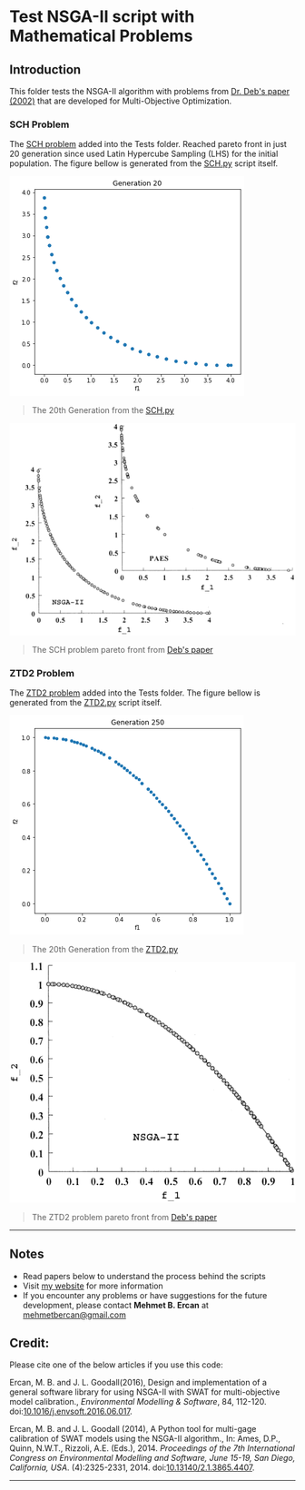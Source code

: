 # Test NSGA-II script with Mathematical Problems 



## Introduction

This folder tests the NSGA-II algorithm with problems from [Dr. Deb's paper (2002)](<https://ieeexplore.ieee.org/document/996017>) that are developed for Multi-Objective Optimization.


### SCH Problem

The [SCH problem](<https://github.com/mehmetbercan/NSGA-II_Python_for_SWAT_model/blob/5a484051b352d55123e97c11461588b15cda682b/Tests/SCH.py#L26>) added into the Tests folder. Reached pareto front in just 20 generation since used Latin Hypercube Sampling (LHS) for the initial population. The figure bellow is generated from the [SCH.py](<https://github.com/mehmetbercan/NSGA-II_Python_for_SWAT_model/blob/5a484051b352d55123e97c11461588b15cda682b/Tests/SCH.py>) script itself.

![SCH_Pareto](./images/SCH_Pareto.png "SCH_Pareto")
  > The 20th Generation from the [SCH.py](<https://github.com/mehmetbercan/NSGA-II_Python_for_SWAT_model/blob/5a484051b352d55123e97c11461588b15cda682b/Tests/SCH.py>)
 
![SCH_Pareto_Deb](./images/SCH_Pareto_Deb.png "SCH_Pareto_Deb")
  > The SCH problem pareto front from [Deb's paper](<https://ieeexplore.ieee.org/document/996017>)
	

### ZTD2 Problem

The [ZTD2 problem](<https://github.com/mehmetbercan/NSGA-II_Python_for_SWAT_model/blob/5a484051b352d55123e97c11461588b15cda682b/Tests/SCH.py#L26>) added into the Tests folder. The figure bellow is generated from the [ZTD2.py](<https://github.com/mehmetbercan/NSGA-II_Python_for_SWAT_model/blob/5a484051b352d55123e97c11461588b15cda682b/Tests/SCH.py>) script itself.

![ZTD2_Pareto](./images/ZTD2_Pareto.png "ZTD2_Pareto")
  > The 20th Generation from the [ZTD2.py](<https://github.com/mehmetbercan/NSGA-II_Python_for_SWAT_model/blob/5a484051b352d55123e97c11461588b15cda682b/Tests/SCH.py>)
 
![ZTD2_Pareto_Deb](./images/ZTD2_Pareto_Deb.png "ZTD2_Pareto_Deb")
  > The ZTD2 problem pareto front from [Deb's paper](<https://ieeexplore.ieee.org/document/996017>)
	
	
	
************
## Notes

*  Read papers below to understand the process behind the scripts
*  Visit [my website](<http://mehmetbercan.com/research/researchCal.html>) for more information
*  If you encounter any problems or have suggestions for the future development, please contact **Mehmet B. Ercan** at mehmetbercan@gmail.com


## Credit:

Please cite one of the below articles if you use this code:

Ercan, M. B. and J. L. Goodall(2016), Design and implementation of a general software library for using NSGA-II with SWAT for multi-objective model calibration., *Environmental Modelling & Software*, 84, 112-120. doi:[10.1016/j.envsoft.2016.06.017](<http://www.sciencedirect.com/science/article/pii/S1364815216302547>).

Ercan, M. B. and J. L. Goodall (2014), A Python tool for multi-gage calibration of SWAT models using the NSGA-II algorithm., In: Ames, D.P., Quinn, N.W.T., Rizzoli, A.E. (Eds.), 2014. *Proceedings of the 7th International Congress on Environmental Modelling and Software, June 15-19, San Diego, California, USA*. (4):2325-2331, 2014. doi:[10.13140/2.1.3865.4407](<https://www.researchgate.net/publication/264373424_A_Python_Tool_for_Multi-Gage_Calibration_of_SWAT_Models_using_the_NSGA-II_Algorithm?channel=doi&linkId=53da56850cf2631430c8182a&showFulltext=true>). 
************

